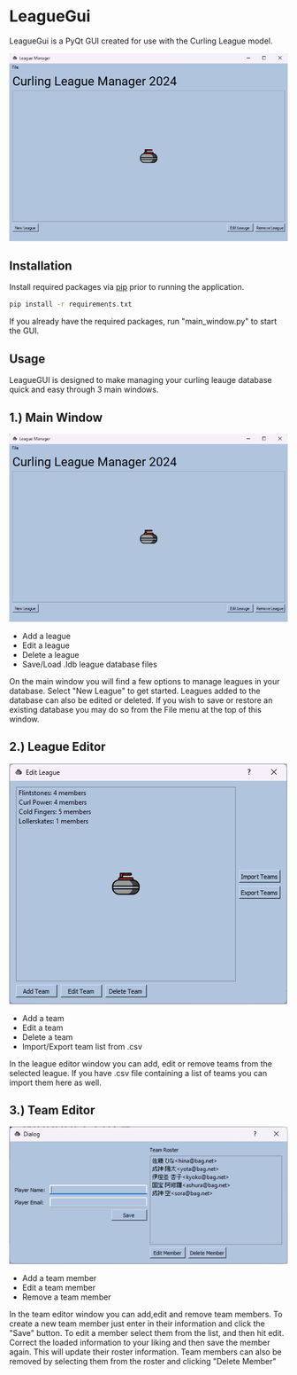 # LeagueGui

LeagueGui is a PyQt GUI created for use with the Curling League model.

![img.png](img.png)
## Installation

Install required packages via [pip](https://pip.pypa.io/en/stable/) prior to running the application.

```bash
pip install -r requirements.txt
```

If you already have the required packages, run "main_window.py" to start the 
GUI.

## Usage

LeagueGUI is designed to make managing your curling leauge database quick and easy through 
3 main windows.

1.) Main Window
-
![img.png](img.png)

- Add  a league
- Edit a league
- Delete a league
- Save/Load .ldb league database files

On the main window you will find a few options to manage leagues in your database.
Select "New League" to get started.  Leagues added to the database can also be edited or
deleted.  If you wish to save or restore an existing database you may do so from the File menu
at the top of this window.

2.) League Editor
-
![img_1.png](img_1.png)

- Add a team
- Edit a team
- Delete a team
- Import/Export team list from .csv

In the league editor window you can add, edit or remove teams from the selected league. 
If you have .csv file containing a list of teams you can import them here as well.  

3.) Team Editor
-
![img_2.png](img_2.png)

- Add a team member
- Edit a team member
- Remove a team member

In the team editor window you can add,edit and remove team members. To create a new team member
just enter in their information and click the "Save" button.  To edit a member select them from the list,
and then hit edit. Correct the loaded information to your liking and then save the member again.  This will
update their roster information.  Team members can also be removed by selecting them from the roster
and clicking "Delete Member"

